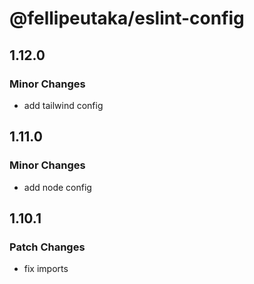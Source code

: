 # @fellipeutaka/eslint-config

## 1.12.0

### Minor Changes

- add tailwind config

## 1.11.0

### Minor Changes

- add node config

## 1.10.1

### Patch Changes

- fix imports
